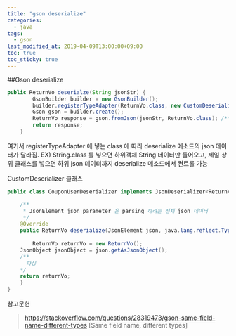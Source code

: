 ```yaml
---
title: "gson deserialize"
categories:
  - java
tags:
  - gson
last_modified_at: 2019-04-09T13:00:00+09:00
toc: true
toc_sticky: true
---
```


##Gson deserialize


```Java
public ReturnVo deserialze(String jsonStr) {
		GsonBuilder builder = new GsonBuilder();
		builder.registerTypeAdapter(ReturnVo.class, new CustomDeserializer()); 
		Gson gson = builder.create();
		ReturnVo response = gson.fromJson(jsonStr, ReturnVo.class); /** fromJson 호출시 CustomDeserializer 가 호출됨*/
		return response;
	}
```
여기서 registerTypeAdapter 에 넣는 class 에 따라 deserialize 메소드의 json 데이터가 달라짐.
EX) String.class 를 넣으면 하위객체 String 데이터만 들어오고, 제일 상위 클래스를 넣으면 하위 json 데이터까지 deserialize 메소드에서 컨트롤 가능

CustomDeserializer 클래스
```Java
public class CouponUserDeserializer implements JsonDeserializer<ReturnVo> {

	/**
	 * JsonElement json parameter 은 parsing 하려는 전체 json 데이터
	 */
	@Override
	public ReturnVo deserialize(JsonElement json, java.lang.reflect.Type typeOfT, JsonDeserializationContext context) throws JsonParseException {
	
		ReturnVo returnVo = new ReturnVo();
    JsonObject jsonObject = json.getAsJsonObject();
    /**
      파싱 
    */
    return returnVo;
	}
}

```

참고문헌
> https://stackoverflow.com/questions/28319473/gson-same-field-name-different-types  [Same field name, different types]
